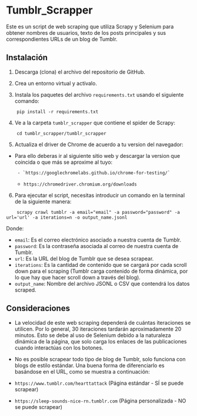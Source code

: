 # Tumblr_Scrapper

Este es un script de web scraping que utiliza Scrapy y Selenium para obtener nombres de usuarios, texto de los posts principales y sus correspondientes URLs de un blog de Tumblr.

## Instalación

1. Descarga (clona) el archivo del repositorio de GitHub.

2. Crea un entorno virtual y actívalo.

3. Instala los paquetes del archivo `requirements.txt` usando el siguiente comando:

```
	pip install -r requirements.txt
```

4. Ve a la carpeta `tumblr_scrapper` que contiene el spider de Scrapy:

```
 	cd tumblr_scrapper/tumblr_scrapper
```

5. Actualiza el driver de Chrome de acuerdo a tu version del navegador:

 - Para ello deberas ir al siguiente sitio web y descargar la version que coincida o que más se aproxime al tuyo:
   
      	- `https://googlechromelabs.github.io/chrome-for-testing/`
   	- `https://chromedriver.chromium.org/downloads`
   	
6. Para ejecutar el script, necesitas introducir un comando en la terminal de la siguiente manera:

```
	scrapy crawl tumblr -a email="email" -a password="password" -a url='url' -a iterations=n -o output_name.jsonl
```

Donde:

- `email`: Es el correo electrónico asociado a nuestra cuenta de Tumblr.
- `password`: Es la contraseña asociada al correo de nuestra cuenta de Tumblr.
- `url`: Es la URL del blog de Tumblr que se desea scrapear.
- `iterations`: Es la cantidad de contenido que se cargará por cada scroll down para el scraping (Tumblr carga contenido de forma dinámica, por lo que hay que hacer scroll down a través del blog).
- `output_name`: Nombre del archivo JSONL o CSV que contendrá los datos scraped.

## Consideraciones

- La velocidad de este web scraping dependerá de cuántas iteraciones se utilicen. Por lo general, 30 iteraciones tardarán aproximadamente 20 minutos. Esto se debe al uso de Selenium debido a la naturaleza dinámica de la página, que solo carga los enlaces de las publicaciones cuando interactúas con los botones.

- No es posible scrapear todo tipo de blog de Tumblr, solo funciona con blogs de estilo estándar. Una buena forma de diferenciarlo es basándose en el URL, como se muestra a continuación:

- `https://www.tumblr.com/hearttattack` (Página estándar - SÍ se puede scrapear)
- `https://sleep-sounds-nice-rn.tumblr.com` (Página personalizada - NO se puede scrapear)


